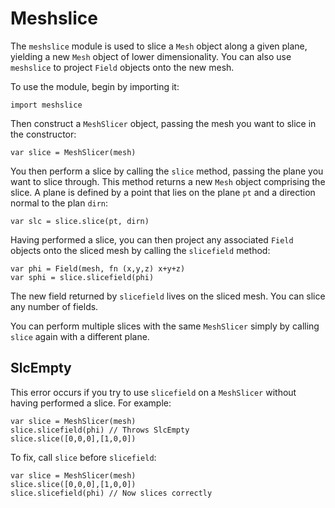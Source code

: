 [comment]: # (Meshslice module help)
[version]: # (0.5)

# Meshslice
[tagmeshslice]: # (meshslice)

The `meshslice` module is used to slice a `Mesh` object along a given plane, yielding a new `Mesh` object of lower dimensionality. You can also use `meshslice` to project `Field` objects onto the new mesh.

To use the module, begin by importing it:

    import meshslice 

Then construct a `MeshSlicer` object, passing the mesh you want to slice in the constructor:

    var slice = MeshSlicer(mesh)

You then perform a slice by calling the `slice` method, passing the plane you want to slice through. This method returns a new `Mesh` object comprising the slice. A plane is defined by a point that lies on the plane `pt` and a direction normal to the plan `dirn`:

    var slc = slice.slice(pt, dirn)

Having performed a slice, you can then project any associated `Field` objects onto the sliced mesh by calling the `slicefield` method:

    var phi = Field(mesh, fn (x,y,z) x+y+z)
    var sphi = slice.slicefield(phi)

The new field returned by `slicefield` lives on the sliced mesh. You can slice any number of fields.

You can perform multiple slices with the same `MeshSlicer` simply by calling `slice` again with a different plane.

## SlcEmpty
[tagslcempty]: # (slcempty)

This error occurs if you try to use `slicefield` on a `MeshSlicer` without having performed a slice. For example:

    var slice = MeshSlicer(mesh)
    slice.slicefield(phi) // Throws SlcEmpty
    slice.slice([0,0,0],[1,0,0]) 

To fix, call `slice` before `slicefield`:

    var slice = MeshSlicer(mesh)
    slice.slice([0,0,0],[1,0,0]) 
    slice.slicefield(phi) // Now slices correctly 
